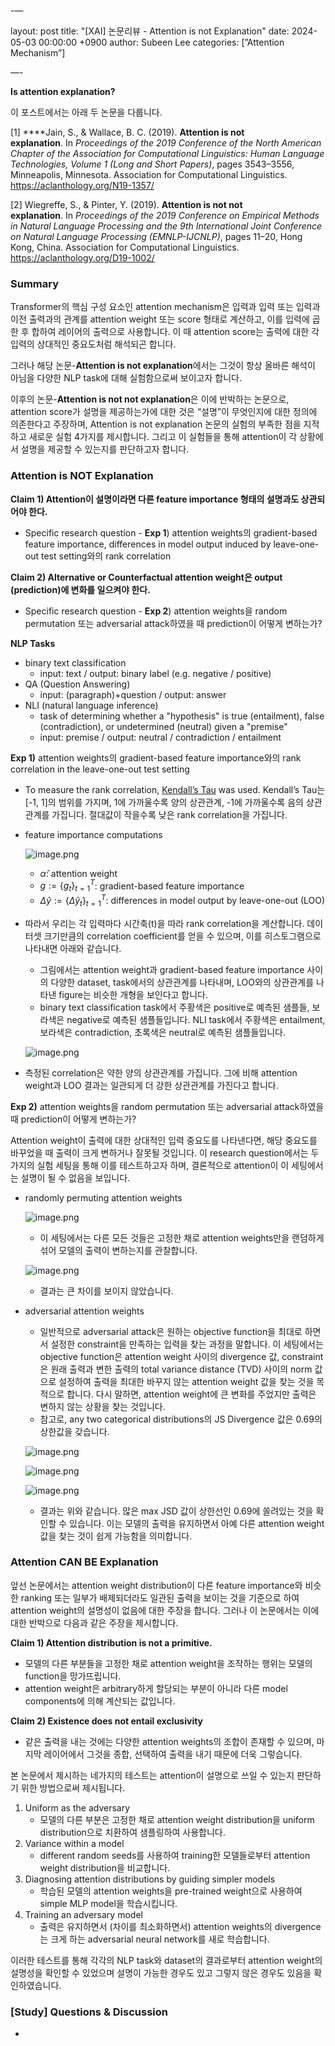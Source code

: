-—

layout: post
title: "[XAI] 논문리뷰 - Attention is not Explanation"
date: 2024-05-03 00:00:00 +0900
author: Subeen Lee
categories: [”Attention Mechanism”]

—-

**Is attention explanation?**

이 포스트에서는 아래 두 논문을 다룹니다.

[1] ****Jain, S., & Wallace, B. C. (2019). **Attention is not explanation**. In *Proceedings of the 2019 Conference of the North American Chapter of the Association for Computational Linguistics: Human Language Technologies, Volume 1 (Long and Short Papers)*, pages 3543–3556, Minneapolis, Minnesota. Association for Computational Linguistics. https://aclanthology.org/N19-1357/

[2] Wiegreffe, S., & Pinter, Y. (2019). **Attention is not not explanation**. In *Proceedings of the 2019 Conference on Empirical Methods in Natural Language Processing and the 9th International Joint Conference on Natural Language Processing (EMNLP-IJCNLP)*, pages 11–20, Hong Kong, China. Association for Computational Linguistics. https://aclanthology.org/D19-1002/

### Summary

Transformer의 핵심 구성 요소인 attention mechanism은 입력과 입력 또는 입력과 이전 출력과의 관계를 attention weight 또는 score 형태로 계산하고, 이를 입력에 곱한 후 합하여 레이어의 출력으로 사용합니다. 이 때 attention score는 출력에 대한 각 입력의 상대적인 중요도처럼 해석되곤 합니다.

그러나 해당 논문-**Attention is not explanation**에서는 그것이 항상 올바른 해석이 아님을 다양한 NLP task에 대해 실험함으로써 보이고자 합니다.

이후의 논문-**Attention is not not explanation**은 이에 반박하는 논문으로, attention score가 설명을 제공하는가에 대한 것은 “설명”이 무엇인지에 대한 정의에 의존한다고 주장하며, Attention is not explanation 논문의 실험의 부족한 점을 지적하고 새로운 실험 4가지를 제시합니다. 그리고 이 실험들을 통해 attention이 각 상황에서 설명을 제공할 수 있는지를 판단하고자 합니다.

### Attention is NOT Explanation

**Claim 1) Attention이 설명이라면 다른 feature importance 형태의 설명과도 상관되어야 한다.**

- Specific research question - **Exp 1**) attention weights의 gradient-based feature importance, differences in model output induced by leave-one-out test setting와의 rank correlation

**Claim 2) Alternative or Counterfactual attention weight은 output (prediction)에 변화를 일으켜야 한다.**

- Specific research question - **Exp 2**) attention weights을 random permutation 또는 adversarial attack하였을 때 prediction이 어떻게 변하는가?

**NLP Tasks**

- binary text classification
    - input: text / output: binary label (e.g. negative / positive)
- QA (Question Answering)
    - input: (paragraph)+question / output: answer
- NLI (natural language inference)
    - task of determining whether a "hypothesis" is true (entailment), false (contradiction), or undetermined (neutral) given a "premise"
    - input: premise / output: neutral / contradiction / entailment
    

**Exp 1)** attention weights의 gradient-based feature importance와의 rank correlation in the leave-one-out test setting

- To measure the rank correlation, [Kendall’s Tau](https://en.wikipedia.org/wiki/Kendall_rank_correlation_coefficient) was used. Kendall’s Tau는 [-1, 1]의 범위를 가지며, 1에 가까울수록 양의 상관관계, -1에 가까울수록 음의 상관관계를 가집니다. 절대값이 작을수록 낮은 rank correlation을 가집니다.
- feature importance computations
    
    ![image.png](2024-05-03-Attention_Explanations%20fabee195ccac43adb6e165e0937dc162/image.png)
    
    - $\hat\alpha$: attention weight
    - $g:=\{g_t\}_{t=1}^T$: gradient-based feature importance
    - $\Delta\hat y:=\{\Delta \hat y_t\}_{t=1}^T$: differences in model output by leave-one-out (LOO)
- 따라서 우리는 각 입력마다 시간축(t)을 따라 rank correlation을 계산합니다. 데이터셋 크기만큼의 correlation coefficient를 얻을 수 있으며, 이를 히스토그램으로 나타내면 아래와 같습니다.
    - 그림에서는 attention weight과 gradient-based feature importance 사이의 다양한 dataset, task에서의 상관관계를 나타내며, LOO와의 상관관계를 나타낸 figure는 비슷한 개형을 보인다고 합니다.
    - binary text classification task에서 주황색은 positive로 예측된 샘플들, 보라색은 negative로 예측된 샘플들입니다. NLI task에서 주황색은 entailment, 보라색은 contradiction, 초록색은 neutral로 예측된 샘플들입니다.
    
    ![image.png](2024-05-03-Attention_Explanations%20fabee195ccac43adb6e165e0937dc162/image%201.png)
    
- 측정된 correlation은 약한 양의 상관관계를 가집니다. 그에 비해 attention weight과 LOO 결과는 일관되게 더 강한 상관관계를 가진다고 합니다.

**Exp 2)** attention weights을 random permutation 또는 adversarial attack하였을 때 prediction이 어떻게 변하는가?

Attention weight이 출력에 대한 상대적인 입력 중요도를 나타낸다면, 해당 중요도를 바꾸었을 때 출력이 크게 변하거나 잘못될 것입니다. 이 research question에서는 두 가지의 실험 세팅을 통해 이를 테스트하고자 하며, 결론적으로 attention이 이 세팅에서는 설명이 될 수 없음을 보입니다.

- randomly permuting attention weights
    
    ![image.png](2024-05-03-Attention_Explanations%20fabee195ccac43adb6e165e0937dc162/image%202.png)
    
    - 이 세팅에서는 다른 모든 것들은 고정한 채로 attention weights만을 랜덤하게 섞어 모델의 출력이 변하는지를 관찰합니다.
    
    ![image.png](2024-05-03-Attention_Explanations%20fabee195ccac43adb6e165e0937dc162/image%203.png)
    
    - 결과는 큰 차이를 보이지 않았습니다.
- adversarial attention weights
    - 일반적으로 adversarial attack은 원하는 objective function을 최대로 하면서 설정한 constraint을 만족하는 입력을 찾는 과정을 말합니다. 이 세팅에서는 objective function은 attention weight 사이의 divergence 값, constraint은 원래 출력과 변한 출력의 total variance distance (TVD) 사이의 norm 값으로 설정하여 출력을 최대한 바꾸지 않는 attention weight 값을 찾는 것을 목적으로 합니다. 다시 말하면, attention weight에 큰 변화를 주었지만 출력은 변하지 않는 상황을 찾는 것입니다.
    - 참고로, any two categorical distributions의 JS Divergence 값은 0.69의 상한값을 갖습니다.
    
    ![image.png](2024-05-03-Attention_Explanations%20fabee195ccac43adb6e165e0937dc162/image%204.png)
    
    ![image.png](2024-05-03-Attention_Explanations%20fabee195ccac43adb6e165e0937dc162/image%205.png)
    
    ![image.png](2024-05-03-Attention_Explanations%20fabee195ccac43adb6e165e0937dc162/image%206.png)
    
    - 결과는 위와 같습니다. 많은 max JSD 값이 상한선인 0.69에 쏠려있는 것을 확인할 수 있습니다. 이는 모델의 출력을 유지하면서 아예 다른 attention weight 값을 찾는 것이 쉽게 가능함을 의미합니다.
    

### Attention CAN BE Explanation

앞선 논문에서는 attention weight distribution이 다른 feature importance와 비슷한 ranking 또는 일부가 배제되더라도 일관된 출력을 보이는 것을 기준으로 하여 attention weight의 설명성이 없음에 대한 주장을 합니다. 그러나 이 논문에서는 이에 대한 반박으로 다음과 같은 주장을 제시합니다.

**Claim 1) Attention distribution is not a primitive.**

- 모델의 다른 부분들을 고정한 채로 attention weight을 조작하는 행위는 모델의 function을 망가뜨립니다.
- attention weight은 arbitrary하게 할당되는 부분이 아니라 다른 model components에 의해 계산되는 값입니다.

**Claim 2) Existence does not entail exclusivity**

- 같은 출력을 내는 것에는 다양한 attention weights의 조합이 존재할 수 있으며, 마지막 레이어에서 그것을 종합, 선택하여 출력을 내기 때문에 더욱 그렇습니다.

본 논문에서 제시하는 네가지의 테스트는 attention이 설명으로 쓰일 수 있는지 판단하기 위한 방법으로써 제시됩니다.

1. Uniform as the adversary
    - 모델의 다른 부분은 고정한 채로 attention weight distribution을 uniform distribution으로 치환하여 샘플링하여 사용합니다.
2. Variance within a model
    - different random seeds를 사용하여 training한 모델들로부터 attention weight distribution을 비교합니다.
3. Diagnosing attention distributions by guiding simpler models
    - 학습된 모델의 attention weights을 pre-trained weight으로 사용하여 simple MLP model을 학습시킵니다.
4. Training an adversary model
    - 출력은 유지하면서 (차이를 최소화하면서) attention weights의 divergence는 크게 하는 adversarial neural network를 새로 학습합니다.

이러한 테스트를 통해 각각의 NLP task와 dataset의 결과로부터 attention weight의 설명성을 확인할 수 있었으며 설명이 가능한 경우도 있고 그렇지 않은 경우도 있음을 확인하였습니다.

### [Study] Questions & Discussion

-
